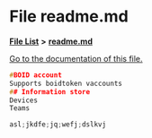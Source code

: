 
# File readme.md

[**File List**](files.md) **>** [**readme.md**](boidaccounts_2readme_8md.md)

[Go to the documentation of this file.](boidaccounts_2readme_8md.md) 


````cpp
#BOID account
Supports boidtoken vaccounts
## Information store
Devices
Teams

asl;jkdfe;jq;wefj;dslkvj
````

